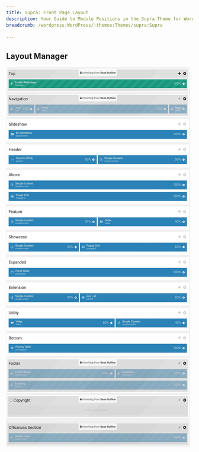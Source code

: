 ```yaml
---
title: Supra: Front Page Layout
description: Your Guide to Module Positions in the Supra Theme for WordPress
breadcrumb: /wordpress:WordPress/!themes:Themes/supra:Supra

---
```


## Layout Manager

![positions](assets/outline_home_1.jpeg)